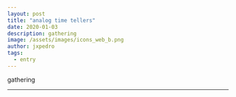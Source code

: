 ```yaml
---
layout: post
title: "analog time tellers"
date: 2020-01-03
description: gathering
image: /assets/images/icons_web_b.png
author: jxpedro
tags: 
  - entry
---
```

gathering

<p></p>

<hr/>